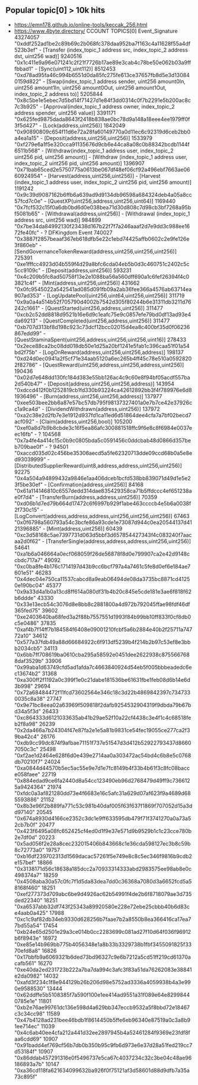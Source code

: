 ## Popular topic[0] > 10k hits
- https://emn178.github.io/online-tools/keccak_256.html
- https://www.4byte.directory/
CCOUNT	          TOPICS[0]                                                              Event_Signature
43274057          "0xddf252ad1be2c89b69c2b068fc378daa952ba7f163c4a11628f55a4df523b3ef" - [Transfer (index_topic_1 address src, index_topic_2 address dst, uint256 wad)]
9240516	          "0x1c411e9a96e071241c2f21f7726b17ae89e3cab4c78be50e062b03a9fffbbad1" - [Sync(uint112,uint112)]
8512453	          "0xd78ad95fa46c994b6551d0da85fc275fe613ce37657fb8d5e3d130840159d822" - [Swap(index_topic_1 address sender, uint256 amount0In, uint256 amount1In, uint256 amount0Out, uint256 amount1Out, index_topic_2 address to)] 
5205844	          "0x8c5be1e5ebec7d5bd14f71427d1e84f3dd0314c0f7b2291e5b200ac8c7c3b925" - [Approval(index_topic_1 address owner, index_topic_2 address spender, uint256 value)]
3391171	          "0x625fed9875dada8643f2418b838ae0bc78d9a148a18eee4ee1979ff0f3f5d427" - [Lock(address,uint256)]
1842049	          "0x90890809c654f11d6e72a28fa60149770a0d11ec6c92319d6ceb2bb0a4ea1a15" - [Deposit(address,uint256,uint256)]
1533979	          "0xf279e6a1f5e320cca91135676d9cb6e44ca8a08c0b88342bcdb1144f6511b568" - [Withdraw(index_topic_1 address user, index_topic_2 uint256 pid, uint256 amount)] - [Withdraw (index_topic_1 address user, index_topic_2 uint256 pid, uint256 amount)]
1396907	          "0x71bab65ced2e5750775a0613be067df48ef06cf92a496ebf7663ae0660924954" - [Harvest(address,uint256,uint256)] - [Harvest (index_topic_1 address user, index_topic_2 uint256 pid, uint256 amount)]
1191242	          "0x9c39d9087162b6ffb6a639ad9d9134db96598a684324deb4a05a8cc57fcd7c0e" - [QuestXP(uint256,address,uint256,uint64)]
1169440	          "0x7fcf532c15f0a6db0bd6d0e038bea71d30d808c7d98cb3bf7268a95bf5081b65" - [Withdrawal(address,uint256)] - [Withdrawal (index_topic_1 address src, uint256 wad)]
984899	          "0x7be34da84992130f23438d167b22f7f7a246aaaf2d7e9dd3c988ee1672fe40fc" - ? DFKingdom Event
740027	          "0x3887f2857beaaf367eb618dfb5e22c1ebd74425affb0602c2e9fe126e3f860eb" - [SendGovernanceTokenReward(address,uint256,uint256,uint256)]
725391	          "0xe1fffcc4923d04b559f4d29a8bfc6cda04eb5b0d3c460751c2402c5c5cc9109c" - [Deposit(address,uint256)]
593231	          "0x4c209b5fc8ad50758f13e2e1088ba56a560dff690a1c6fef26394f4c03821c4f" - [Mint(address,uint256,uint256)]
431662	          "0x0fc9545022a542541ad085d091fb09a2ab36fee366a4576ab63714ea907ad353" - [LogUpdatePool(uint256,uint64,uint256,uint256)]
311719	          "0x9a0a4a514b52f705790d4002b7542d305f80244b6e31311db3211d76242c1661" - [QuestStarted(uint256,address,uint256)]
311477	          "0xcb2c52dd8818d9521b16e6d9c1eafc75e9c0857efe79bd0df13ad93e4da69213" - [QuestCompleted(uint256,address,uint256)]
311477	          "0xb707d313bf8d198c923c73dcf12bcc02015d4ea8c400bf35d0f06236867edd99" - [QuestStaminaSpent(uint256,address,uint256,uint256,uint16)]
278433	          "0x2ece88ca2bc08dd018db50e1d25a20bf1241e5fab1c396caa51f01a54bd2f75b" - [LogOnReward(address,uint256,uint256,address)]
198137	          "0xd24d0ec0941a2f5cf71e34aab5120a6ec265b4ff45c78e510a05928202f82786" - [QuestReward(uint256,address,uint256,address,uint256)]
190436	          "0x02d7e648dd130fc184d383e55bb126ac4c9c60e8f94bf05acdf557ba2d540b47" - [Deposit(address,uint256,uint256,address)]
143954	          "0xdccd412f0b1252819cb1fd330b93224ca42612892bb3f4f789976e6d81936496" - [Burn(address,uint256,uint256,address)]
137977	          "0xee503bee2bb6a87e57bc57db795f98137327401a0e7b7ce42e37926cc1a9ca4d" - [DividendWithdrawn(address,uint256)]
137972	          "0xa2c38e2d2fb7e3e1912d937fd1ca11ed6d51864dee4cfa7a7bf02becd7acf092" - [Claim(address,uint256,bool)]
105200	          "0xef0a8d7b9b8cbde3c16f5ea86afc300881518ffc9f6e8c8f6984e0037eec16fb" - ?
104568	          "0x7a4fe4a414c15c0b9c0805bda5c0591456c0ddcbab48d0866d357beb709bae0f" - ?
94501	          "0xaccd035d02c456be35306aecd5a5fe62320713dde09ccd68b0a5e8ed93039999" - [DistributedSupplierReward(uint8,address,address,uint256,uint256)]
92275	          "0x4a504a94899432a9846e1aa406dceb1bcfd538bb839071d49d1e5e23f5be30ef" - [Confirmation(address,uint256)]
84168	          "0x61a114146810c6557dedd314dae835429358ca71b5ffdccc4ef651238ae0f7d4" - [TransferBurn(address,address,uint256)]
70359	          "0xd06b1d7ed79b664d17472c6f6997b929f1abe463ccccb4e5b6a0038f2f730c15" - [LogConvert(address,address,address,uint256,uint256,uint256)]
67463	          "0x0f6798a560793a54c3bcfe86a93cde1e73087d944c0ea20544137d4121396885" - [Mint(address,uint256)]
60439	          "0xc3d58168c5ae7397731d063d5bbf3d657854427343f4c083240f7aacaa2d0f62" - [TransferSingle(address,address,address,uint256,uint256)]
54641	          "0xa1b6a046664a0ecf068059f26de56878f8d0e799907ca2e42d9148ccbdc717a7"
49092	          "0xc0ba8fe4b176c1714197d43b9cc6bcf797a4a7461c5fe8d0ef6e184ae7601e51"
46283	          "0x4dec04e750ca11537cabcd8a9eab06494de08da3735bc8871cd41250e190bc04"
45377	          "0x9a33d4a1b0a13cd8ff614a080df31b4b20c845e5cde181e3ae6f818f62b6ddde"
43330	          "0x33e13ecb54c3076d8e8bb8c2881800a4d972b792045ffae98fdf46df365fed75"
39602	          "0xe2403640ba68fed3a2f88b7557551d1993f84b99bb10ff833f0cf8db0c5e0486"
37835	          "0xaf4b7f14ff7b184584f6408e09001210fcbf5a6b2884e40b2f25711a74772a10"
34612	          "0x577a37fdb49a88d66684922c6f913df5239b4f214b2b97c53ef8e3bbb2034cb5"
34113	          "0x6bb7ff708619ba0610cba295a58592e0451dee2622938c8755667688daf3529b"
33906	          "0x99aba1d63749cfd5ad1afda7c4663840924d54eb5f005bbbeadedc6ec13674b2"
31368	          "0xa300ff2f1192a0c399f1e0c21dabe181536be61631fbe1feb08d6b14e6d3b998"
29694	          "0x72a68484472f11fcd73602564e346c18c3d22b4869842397c7347330035c8a38"
27747	          "0x9e71bc8eea02a63969f509818f2dafb9254532904319f9dbda79b67bd34a5f3d"
26433	          "0xc864333d6121033635ab41b29ae52f10a22cf4438c3e4f1c4c68518feb2f8a98"
26239	          "0x2da466a7b24304f47e87fa2e1e5a81b9831ce54fec19055ce277ca2f39ba42c4"
26176	          "0xdb9cc99dc874f9afbae71151f737e51547d3d412b52922793437d86607050c3c"
25498	          "0xf2ae1d2464e628f6d0e439e2714aa0a303472ac54bd4c6b8e5c0768db70210f7"
24024	          "0xa0844d44570b5ec5ac55e9e7d1e7fc8149b4f33b4b61f3c8fc08bacce058faee"
22719	          "0x884edad9ce6fa2440d8a54cc123490eb96d2768479d49ff9c7366125a9424364"
21974	          "0xfdc0a3af821280dd73e4f6683e16c5afc31a629d07af623f9a4689d685593886"
21152	          "0x8b3e96f2b889fa771c53c981b40daf005f63f637f1869f707052d15a3dd97140"
20545	          "0x674a8930d4166ce2352c3dc1e9ff633595db479f71f3741270a0a73a52cb7b0f"
20477	          "0x423f6495a08fc652425cf4ed0d1f9e37e571d9b9529b1c1c23cce780b2e7df0d"
20223	          "0x5ad056f2e28a8cec232015406b843668c1e36cda598127ec3b8c59b8c72773a0"
19757	          "0xb16df239702313d1569dacac57261f5e749e8c8c5ec346f9816b9cdb2e157bef"
18866	          "0x3138171d56c18638a185dcc2a70933314333abd2983575ee98ab8e0c498374a7"
18259	          "0x4508aba30a57c0fc7f1d5da83dea7dd0c36368a7080d3a6652fcd5a58168f460"
18251	          "0xef277373d709abc6be9d4926ac62b54991f4de2b6f8718079ae3d735ded22340"
18251	          "0xa6537abb32df743f25343a89920580e228e72ebe25cbbb40b6d83ce4aab0a425"
17988	          "0xc1c9af82db34eb9330d628256b7faae7b2a8550b8ea366416ca17ea77bd55a54"
17454	          "0xb24e65d2501e29a3ce014b0cc2283699c081ad27f10d64f036f96912b6f8943e"
16972	          "0xe85e14b969bb775b4056348e1a8b33b3329738b1fbf3455091825f3370efd8a8"
16826	          "0x17bbfb9a6069321b6ded73bd96327c9e6b7212a5cd51ff219cd61370acafb561"
16270	          "0xe40da2ed231723b222a7ba7da994c3afc3f83a51da76262083e38841e2da0982"
14032	          "0xafd3f234c1f8e944129b26b206d98e5752ad3336a4059938b4a3e990e9588530"
13444	          "0x62ddffe5b5108385f7a590f100e1ee414ad9551a31f089e64e82998440785e1e"
11801	          "0xb2e76ae99761dc136e598d4a629bb347eccb9532a5f8bbd72e18467c3c34cc98"
11589	          "0x47b4128ad231bee46bdb1f8614450b5ffe6eb96340e87519a0c3a8b91ee714ec"
11039	          "0x4c6ab40ee4cfa212a441d32ee2897945b4a52461284f9369e23fdf8faa6cdd69"
10907	          "0x91badd4ef769cf56b7db0b350b95c9fb6d973e6e37d28a51fed219cc7d53184f"
10907	          "0x86ddab457291316e0f5496737e5ca67c4037234c32c3be04c48ae96186893a7b"
10147	          "0xa36cd118fa621634099632ba926f0f75121af3d58601d88d9dfb7a35a73c895f"
